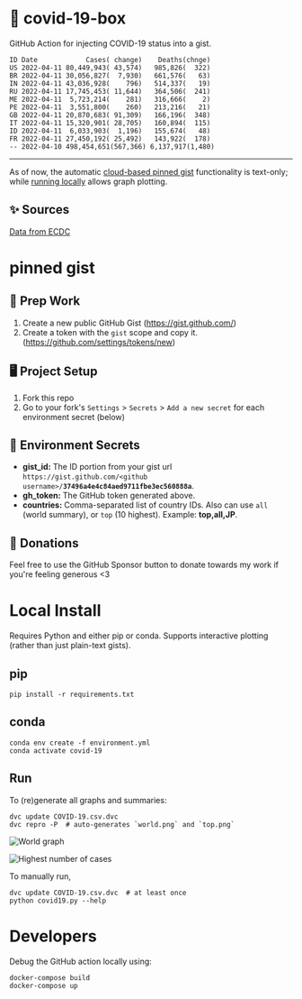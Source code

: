 # 🏥 covid-19-box

GitHub Action for injecting COVID-19 status into a gist.

```
ID Date            Cases( change)    Deaths(chnge)
US 2022-04-11 80,449,943( 43,574)   985,826(  322)
BR 2022-04-11 30,056,827(  7,930)   661,576(   63)
IN 2022-04-11 43,036,928(    796)   514,337(   19)
RU 2022-04-11 17,745,453( 11,644)   364,506(  241)
ME 2022-04-11  5,723,214(    281)   316,666(    2)
PE 2022-04-11  3,551,800(    260)   213,216(   21)
GB 2022-04-11 20,870,683( 91,309)   166,196(  348)
IT 2022-04-11 15,320,901( 28,705)   160,894(  115)
ID 2022-04-11  6,033,903(  1,196)   155,674(   48)
FR 2022-04-11 27,450,192( 25,492)   143,922(  178)
-- 2022-04-10 498,454,651(567,366) 6,137,917(1,480)
```

---

As of now, the automatic [cloud-based pinned gist](#pinned-gist) functionality is text-only;
while [running locally](#local-install) allows graph plotting.

## ✨ Sources

[Data from ECDC](https://www.ecdc.europa.eu/en/publications-data/download-todays-data-geographic-distribution-covid-19-cases-worldwide)

# pinned gist

## 🎒 Prep Work
1. Create a new public GitHub Gist (https://gist.github.com/)
1. Create a token with the `gist` scope and copy it. (https://github.com/settings/tokens/new)

## 🖥 Project Setup
1. Fork this repo
1. Go to your fork's `Settings` > `Secrets` > `Add a new secret` for each environment secret (below)

## 🤫 Environment Secrets
- **gist_id:** The ID portion from your gist url `https://gist.github.com/<github username>/`**`37496a4e4c84aed9711fbe3ec560888a`**.
- **gh_token:** The GitHub token generated above.
- **countries:** Comma-separated list of country IDs. Also can use `all` (world summary), or `top` (10 highest). Example: **top,all,JP**.

## 💸 Donations

Feel free to use the GitHub Sponsor button to donate towards my work if you're feeling generous <3

# Local Install

Requires Python and either pip or conda. Supports interactive plotting (rather than just plain-text gists).

## pip

```
pip install -r requirements.txt
```

## conda

```
conda env create -f environment.yml
conda activate covid-19
```

## Run

To (re)generate all graphs and summaries:

```
dvc update COVID-19.csv.dvc
dvc repro -P  # auto-generates `world.png` and `top.png`
```

![World graph](world.png)

![Highest number of cases](top.png)

To manually run,

```
dvc update COVID-19.csv.dvc  # at least once
python covid19.py --help
```

# Developers

Debug the GitHub action locally using:

```
docker-compose build
docker-compose up
```
